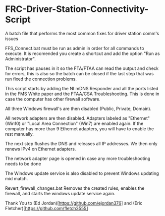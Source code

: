 # FRC-Driver-Station-Connectivity-Script

A batch file that performs the most common fixes for driver station comm's issues

FFS_Connect.bat must be run as admin in order for all commands to execute. It is recomended you create a shortcut and add the option "Run as Administrator".

The script has pauses in it so the FTA/FTAA can read the output and check for errors, this is also so the batch can be closed if the last step that was run fixed the connection problems.

This script starts by adding the NI mDNS Responder and all the ports listed in the FMS White paper and the FTAA/CSA Troubleshooting. This is done in case the computer has other firewall software.

All three Windows firewall's are then disabled (Public, Private, Domain).

All network adapters are then disabled. Adapters labeled as "Ethernet" (Win10) or "Local Area Connection" (Win7) are enabled again. If the computer has more than 9 Ethernet adapters, you will have to enable the rest manually.

The next step flushes the DNS and releases all IP addresses. We then only renews IPv4 on Ethernet adapters.

The network adapter page is opened in case any more troubleshooting needs to be done


The Windows update service is also disabled to prevent Windows updating mid match.







Revert_firewall_changes.bat Removes the created rules, enables the firewall, and starts the windows update service again.


Thank You to (Ed Jordan)[https://github.com/ejordan376] and (Eric Fletcher)[https://github.com/fletch3555]
